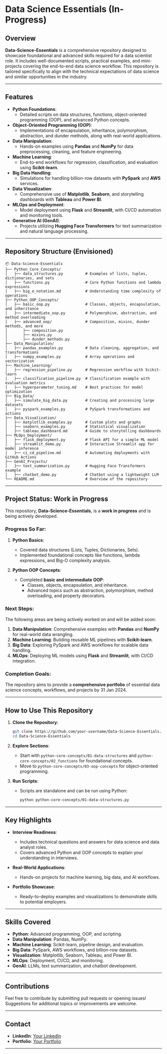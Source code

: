 
# **Data Science Essentials (In-Progress)**

## **Overview**
**Data-Science-Essentials** is a comprehensive repository designed to showcase foundational and advanced skills required for a data scientist role. It includes well-documented scripts, practical examples, and mini-projects covering the end-to-end data science workflow. This repository is tailored specifically to align with the technical expectations of data science and similar opportunities in the industry.

---

## **Features**
- **Python Foundations**:
  - Detailed scripts on data structures, functions, object-oriented programming (OOP), and advanced Python concepts.
- **Object-Oriented Programming (OOP)**:
  - Implementations of encapsulation, inheritance, polymorphism, abstraction, and dunder methods, along with real-world applications.
- **Data Manipulation**:
  - Hands-on examples using **Pandas** and **NumPy** for data preprocessing, cleaning, and feature engineering.
- **Machine Learning**:
  - End-to-end workflows for regression, classification, and evaluation using **Scikit-learn**.
- **Big Data Handling**:
  - Simulations for handling billion-row datasets with **PySpark** and **AWS** services.
- **Data Visualization**:
  - Comprehensive use of **Matplotlib**, **Seaborn**, and storytelling dashboards with **Tableau** and **Power BI**.
- **MLOps and Deployment**:
  - Model deployment using **Flask** and **Streamlit**, with CI/CD automation and monitoring tools.
- **Generative AI (GenAI)**:
  - Projects utilizing **Hugging Face Transformers** for text summarization and natural language processing.

---

## **Repository Structure (Envisioned)**

```plaintext
📦 Data-Science-Essentials
├── Python_Core_Concepts/
│   ├── data_structures.py          # Examples of lists, tuples, dictionaries, and sets
│   ├── functions.py                # Core Python functions and lambda expressions
│   ├── big_o_notation.md           # Understanding time complexity of operations
├── Python_OOP_Concepts/
│   ├── basic_oop.py                # Classes, objects, encapsulation, and inheritance
│   ├── intermediate_oop.py         # Polymorphism, abstraction, and method overloading
│   ├── advanced_oop/               # Composition, mixins, dunder methods, and more
│       ├── composition.py
│       ├── mixins.py
│       ├── dunder_methods.py
├── Data_Manipulation/
│   ├── pandas_examples.py          # Data cleaning, aggregation, and transformations
│   ├── numpy_examples.py           # Array operations and vectorization
├── Machine_Learning/
│   ├── regression_pipeline.py      # Regression workflow with Scikit-learn
│   ├── classification_pipeline.py  # Classification example with evaluation metrics
│   ├── hyperparameter_tuning.md    # Best practices for model optimization
├── Big_Data/
│   ├── simulate_big_data.py        # Creating and processing large datasets
│   ├── pyspark_examples.py         # PySpark transformations and actions
├── Data_Visualization/
│   ├── matplotlib_examples.py      # Custom plots and graphs
│   ├── seaborn_examples.py         # Statistical visualization
│   ├── tableau_dashboard.md        # Guide to storytelling dashboards
├── MLOps_Deployment/
│   ├── flask_deployment.py         # Flask API for a simple ML model
│   ├── streamlit_demo.py           # Interactive Streamlit app for model inference
│   ├── ci_cd_pipeline.md           # Automating deployments with GitHub Actions
├── GenAI_Projects/
│   ├── text_summarization.py       # Hugging Face Transformers example
│   ├── chatbot_demo.py             # Chatbot using a lightweight LLM
└── README.md                       # Overview of the repository
```

---

## **Project Status: Work in Progress**
This repository, **Data-Science-Essentials**, is a **work in progress** and is being actively developed.  

### **Progress So Far**:
1. **Python Basics**:  
   - Covered data structures (Lists, Tuples, Dictionaries, Sets).  
   - Implemented foundational concepts like functions, lambda expressions, and Big-O complexity analysis.  

2. **Python OOP Concepts**:  
   - Completed **basic and intermediate OOP**:
     - Classes, objects, encapsulation, and inheritance.
     - Advanced topics such as abstraction, polymorphism, method overloading, and property decorators.  

### **Next Steps**:
The following areas are being actively worked on and will be added soon:
1. **Data Manipulation**: Comprehensive examples with **Pandas** and **NumPy** for real-world data wrangling.
2. **Machine Learning**: Building reusable ML pipelines with **Scikit-learn**.
3. **Big Data**: Exploring PySpark and AWS workflows for scalable data handling.
4. **MLOps**: Deploying ML models using **Flask** and **Streamlit**, with CI/CD integration.

### **Completion Goals**:
The repository aims to provide a **comprehensive portfolio** of essential data science concepts, workflows, and projects by 31 Jan 2024.

---

## **How to Use This Repository**

1. **Clone the Repository**:
   ```bash
   git clone https://github.com/your-username/Data-Science-Essentials.git
   cd Data-Science-Essentials
   ```

2. **Explore Sections**:
   - Start with `python-core-concepts/01-data-structures` and `python-core-concepts/02_functions` for foundational concepts.
   - Move to `python-core-concepts/03-oop-concepts` for object-oriented programming.

3. **Run Scripts**:
   - Scripts are standalone and can be run using Python:
     ```bash
     python python-core-concepts/01-data-structures.py
     ```
---

## **Key Highlights**

- **Interview Readiness**:
  - Includes technical questions and answers for data science and data analyst roles.
  - Covers advanced Python and OOP concepts to explain your understanding in interviews.

- **Real-World Applications**:
  - Hands-on projects for machine learning, big data, and AI workflows.

- **Portfolio Showcase**:
  - Ready-to-deploy examples and visualizations to demonstrate skills to potential employers.

---

## **Skills Covered**
- **Python**: Advanced programming, OOP, and scripting.
- **Data Manipulation**: Pandas, NumPy.
- **Machine Learning**: Scikit-learn, pipeline design, and evaluation.
- **Big Data**: PySpark, AWS workflows, and billion-row datasets.
- **Visualization**: Matplotlib, Seaborn, Tableau, and Power BI.
- **MLOps**: Deployment, CI/CD, and monitoring.
- **GenAI**: LLMs, text summarization, and chatbot development.

---

## **Contributions**
Feel free to contribute by submitting pull requests or opening issues! Suggestions for additional topics or improvements are welcome.

---

## **Contact**
- **LinkedIn**: [Your LinkedIn](https://www.linkedin.com/in/agalya-ayyadurai-286517172/)  
- **Portfolio**: [Your Portfolio](https://agalya-ayyadurai-portfolio.onrender.com)  

---
